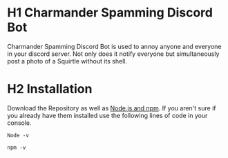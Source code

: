 # H1 Charmander Spamming Discord Bot

Charmander Spamming Discord Bot is used to annoy anyone and everyone in your discord server. 
Not only does it notify everyone but simultaneously post a photo of a Squirtle without its shell.

# H2 Installation

Download the Repository as well as [Node.js and npm](https://nodejs.org/en/). If you aren't sure if you
already have them installed use the following lines of code in your console.

`Node -v`

`npm -v`
